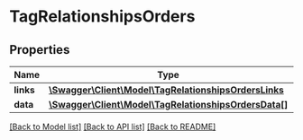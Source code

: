 # TagRelationshipsOrders

## Properties
Name | Type | Description | Notes
------------ | ------------- | ------------- | -------------
**links** | [**\Swagger\Client\Model\TagRelationshipsOrdersLinks**](TagRelationshipsOrdersLinks.md) |  | [optional] 
**data** | [**\Swagger\Client\Model\TagRelationshipsOrdersData[]**](TagRelationshipsOrdersData.md) |  | [optional] 

[[Back to Model list]](../../README.md#documentation-for-models) [[Back to API list]](../../README.md#documentation-for-api-endpoints) [[Back to README]](../../README.md)

